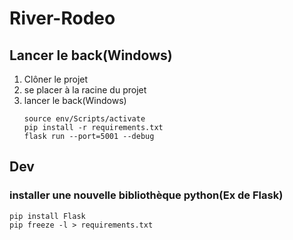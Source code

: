 # River-Rodeo
## Lancer le back(Windows)
1. Clôner le projet
2. se placer à la racine du projet
3. lancer le back(Windows)
    ```
    source env/Scripts/activate
    pip install -r requirements.txt
    flask run --port=5001 --debug
    ```

## Dev
### installer une nouvelle bibliothèque python(Ex de Flask)
```
pip install Flask
pip freeze -l > requirements.txt
```